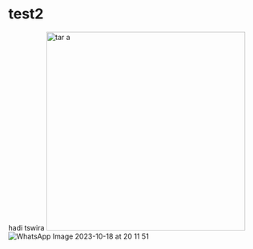 # test2
hadi tswira
<img width="397" alt="tar a" src="https://github.com/NassimaOuardine/test2/assets/147509426/441e46b6-77ea-4953-b649-bad020a2a2e1">
![WhatsApp Image 2023-10-18 at 20 11 51](https://github.com/NassimaOuardine/test2/assets/147509426/e2e0267b-e9d3-458d-902f-a019effc97fb)
